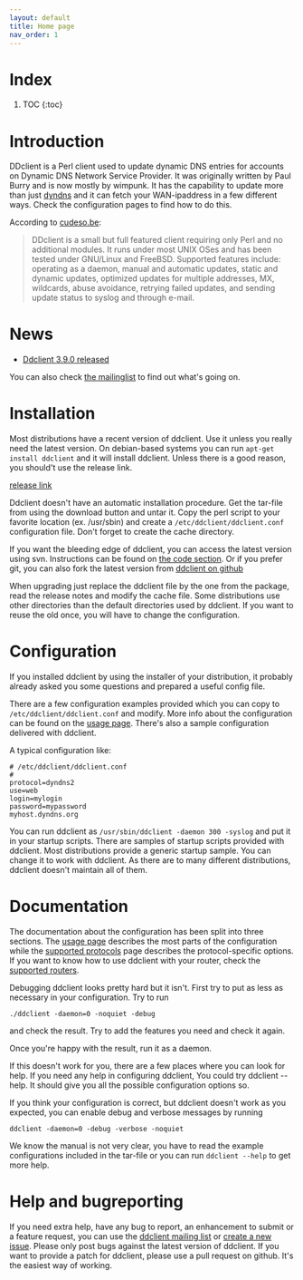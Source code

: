 ```yaml
---
layout: default
title: Home page
nav_order: 1
---
```


<!-- 

Ddclient is a Perl client used to update dynamic DNS entries for accounts on 'Dynamic DNS Network Services' free DNS service. It currently supports a lot of different routers and a few different services.

[[project_screenshots]]
[[project_admins]]
[[download_button]]

Other instuctions on how to use the wiki syntax can be found on https://sourceforge.net/p/necessitas/wiki/markdown_syntax/ 

Project for rent
Unfortunatly I (wimpunk) don't have any spare time to work on this project.  If there's anyone out there willing to help me and eventually tak over this project, pleas let it know at [the mailing list](https://sourceforge.net/p/ddclient/mailman/message/36589979/)
-->

# Index

1. TOC
{:toc}

<!--
# Important notice
There are a few changes coming.

* Because of some recent personal changes I'm not having enough time to work on this project any more.  There are only some obvious bugreports which get solved quickly but others stay there forever.
* Dyndns decided to change their business model and [they stopped offering free account](http://www.dyndnscommunity.com/questions/21580/from-dyn-what-happened-to-free-accounts.html).  It made me decide to make dyndns less important for ddclient.
* Sourceforge [decided to retire the hosted apps](http://sourceforge.net/blog/hosted-apps-migration-update/) which means this trac environment will come to an end.  A backup of the old trac can be found on http://ddclient.tisnix.be but all usefull data will be moved to the new environment.
-->

# Introduction

DDclient is a Perl client used to update dynamic DNS entries for accounts on Dynamic DNS Network Service Provider. It was originally written by Paul Burry and is now mostly by wimpunk.  It has the capability to update more than just [dyndns](http://www.dyndns.com) and it can fetch your WAN-ipaddress in a few different ways. Check the configuration pages to find how to do this.

According to [cudeso.be](http://linux.cudeso.be/linuxdoc/ddclient.php):
> DDclient is a small but full featured client requiring only Perl and no additional modules. It runs under most UNIX OSes and has been tested under GNU/Linux and FreeBSD. Supported features include: operating as a daemon, manual and automatic updates, static and dynamic updates, optimized updates for multiple addresses, MX, wildcards, abuse avoidance, retrying failed updates, and sending update status to syslog and through e-mail.

# News

 * [Ddclient 3.9.0 released](https://github.com/ddclient/ddclient/releases/tag/v3.9.0)

You can also check [the mailinglist](https://sourceforge.net/p/ddclient/mailman/message/36589979/) to find out what's going on.

# Installation
Most distributions have a recent version of ddclient.  Use it unless you really need the latest version. On debian-based systems you can run ``apt-get install ddclient`` and it will install ddclient.  Unless there is a good reason, you should't use the release link.

[release link](https://github.com/ddclient/ddclient/releases)

Ddclient doesn't have an automatic installation procedure. Get the tar-file from using the download button and untar it. Copy the perl script to your favorite location (ex. /usr/sbin)
and create a ``/etc/ddclient/ddclient.conf`` configuration file. Don't forget to create the cache directory.

If you want the bleeding edge of ddclient, you can access the latest version using svn. Instructions can be found on [the code section](/p/ddclient/code/). Or if you prefer git, you can also fork the latest version from [ddclient on github](https://github.com/ddclient/ddclient)

When upgrading just replace the ddclient file by the one from the package, read the release notes and modify the cache file.  Some distributions use other directories than the default directories used by ddclient.  If you want to reuse the old once, you will have to change the configuration.

# Configuration
<!-- this should be moved to a separate wiki page -->
If you installed ddclient by using the installer of your distribution, it probably already asked you some questions and prepared a useful config file.

There are a few configuration examples provided which you can copy to ``/etc/ddclient/ddclient.conf`` and modify. More info about the configuration can be found on the [usage page](usage). There's also a sample configuration delivered with ddclient.

A typical configuration like:

    # /etc/ddclient/ddclient.conf
    #
    protocol=dyndns2
    use=web
    login=mylogin
    password=mypassword
    myhost.dyndns.org

You can run ddclient as ``/usr/sbin/ddclient -daemon 300 -syslog`` and put it in your startup scripts. There are samples of startup scripts provided with ddclient.  Most distributions provide a generic startup sample.  You can change it to work with ddclient.  As there are to many different distributions, ddclient doesn't maintain all of them. 

# Documentation
<!-- keep it shorter on this place -->
The documentation about the configuration has been split into three sections.  The [usage page](usage) describes the most parts of the configuration while the [supported protocols](protocols) page describes the protocol-specific options. If you want to know how to use ddclient with your router, check the [supported routers](routers).

Debugging ddclient looks pretty hard but it isn't. First try to put as less as necessary in your configuration. Try to run

    ./ddclient -daemon=0 -noquiet -debug 

and check the result. Try to add the features you need and check it again.

Once you're happy with the result, run it as a daemon.

If this doesn't work for you, there are a few places where you can look for help. If you need any help in configuring ddclient,
You could try ddclient --help. It should give you all the possible configuration options so.

If you think your configuration is correct, but ddclient doesn't work as you expected, you can enable debug and verbose messages by running

    ddclient -daemon=0 -debug -verbose -noquiet

We know the manual is not very clear, you have to read the example configurations included in the tar-file or you can run ``ddclient --help`` to get more help.

# Help and bugreporting
If you need extra help, have any bug to report, an enhancement to submit or a feature request, you can use the [ddclient mailing list](https://lists.sourceforge.net/lists/listinfo/ddclient-support) or [create a new issue](https://github.com/ddclient/ddclient/issues/new).  Please only post bugs against the latest version of ddclient.
If you want to provide a patch for ddclient, please use a pull request on github.  It's the easiest way of working.
